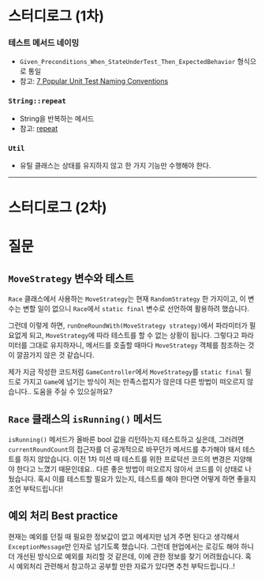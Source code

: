 # 스터디로그 (1차)

### 테스트 메서드 네이밍
- `Given_Preconditions_When_StateUnderTest_Then_ExpectedBehavior` 형식으로 통일
- 참고: [7 Popular Unit Test Naming Conventions](https://dzone.com/articles/7-popular-unit-test-naming)

### `String::repeat`
- String을 반복하는 메서드
- 참고: [repeat](https://docs.oracle.com/en/java/javase/11/docs/api/java.base/java/lang/String.html#repeat(int))

### `Util`
- 유틸 클래스는 상태를 유지하지 않고 한 가지 기능만 수행해야 한다.

---
# 스터디로그 (2차)



# 질문

## `MoveStrategy` 변수와 테스트

`Race` 클래스에서 사용하는 `MoveStrategy`는 현재 `RandomStrategy` 한 가지이고, 이 변수는 변할 일이 없으니 `Race`에서 `static final` 변수로 선언하여 활용하려 했습니다.

그런데 이렇게 하면, `runOneRoundWith(MoveStrategy strategy)`에서 파라미터가 필요없게 되고, `MoveStrategy`에 따라 테스트를 할 수 없는 상황이 됩니다. 그렇다고 파라미터를 그대로 유지하자니, 메서드를 호출할 때마다 `MoveStrategy` 객체를 참조하는 것이 깔끔가지 않은 것 같습니다.

제가 지금 작성한 코드처럼 `GameController`에서 `MoveStrategy`를 `static final` 필드로 가지고 `Game`에 넘기는 방식이 저는 만족스럽지가 않은데 다른 방법이 떠오르지 않습니다.. 도움을 주실 수 있으실까요?

## `Race` 클래스의 `isRunning()` 메서드

`isRunning()` 메서드가 올바른 bool 값을 리턴하는지 테스트하고 싶은데, 그러려면 `currentRoundCount`의 접근자를 더 공개적으로 바꾸던가 메서드를 추가해야 돼서 테스트를 하지 않았습니다. 이전 1차 미션 때 테스트를 위한 프로덕션 코드의 변경은 지양해야 한다고 느꼈기 때문인데요.. 다른 좋은 방법이 떠오르지 않아서 코드를 이 상태로 나뒀습니다. 혹시 이를 테스트할 필요가 있는지, 테스트를 해야 한다면 어떻게 하면 좋을지 조언 부탁드립니다!

## 예외 처리 Best practice

현재는 예외를 던질 때 필요한 정보값이 없고 메세지만 넘겨 주면 된다고 생각해서 `ExceptionMessage`만 인자로 넘기도록 했습니다. 그런데 현업에서는 로깅도 해야 하니 더 개선된 방식으로 예외를 처리할 것 같은데, 이에 관한 정보를 찾기 어려웠습니다. 혹시 예외처리 관련해서 참고하고 공부할 만한 자료가 있다면 추천 부탁드립니다..!
